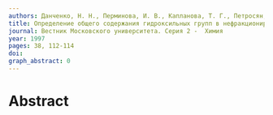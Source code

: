 ```yaml
---
authors: Данченко, Н. Н., Перминова, И. В., Капланова, Т. Г., Петросян, В. С.
title: Определение общего содержания гидроксильных групп в нефракционированных гумусовых кислотах
journal: Вестник Московского университета. Серия 2 -  Химия
year: 1997
pages: 38, 112-114
doi: 
graph_abstract: 0
---
```


# Abstract 

 